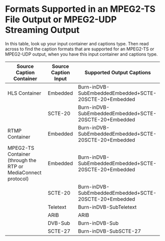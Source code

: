 # Formats Supported in an MPEG2\-TS File Output or MPEG2\-UDP Streaming Output<a name="supported-formats-ts-output"></a>

In this table, look up your input container and captions type\. Then read across to find the caption formats that are supported for an MPEG2\-TS or MPEG2\-UDP output, when you have this input container and captions type\. 


| Source Caption Container | Source Caption Input | Supported Output Captions | 
| --- | --- | --- | 
| HLS Container | Embedded | Burn\-inDVB\-SubEmbeddedEmbedded\+SCTE\-20SCTE\-20\+Embedded | 
|   | SCTE\-20 | Burn\-inDVB\-SubEmbeddedEmbedded\+SCTE\-20SCTE\-20\+Embedded | 
| RTMP Container | Embedded | Burn\-inDVB\-SubEmbeddedEmbedded\+SCTE\-20SCTE\-20\+Embedded | 
| MPEG2\-TS Container \(through the RTP or MediaConnect protocol\) | Embedded | Burn\-inDVB\-SubEmbeddedEmbedded\+SCTE\-20SCTE\-20\+Embedded | 
|   | SCTE\-20 | Burn\-inDVB\-SubEmbeddedEmbedded\+SCTE\-20SCTE\-20\+Embedded | 
|   | Teletext | Burn\-inDVB\-SubTeletext | 
|   | ARIB | ARIB | 
|   | DVB\-Sub | Burn\-inDVB\-Sub | 
|   | SCTE\-27 | Burn\-inDVB\-SubSCTE\-27 | 
